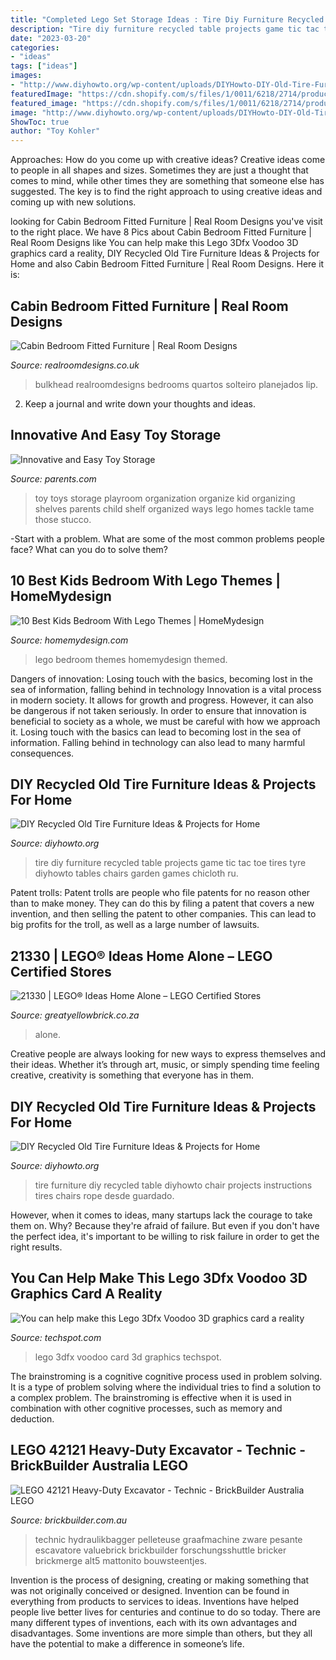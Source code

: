 ```yaml
---
title: "Completed Lego Set Storage Ideas : Tire Diy Furniture Recycled Table Projects Game Tic Tac Toe Tires Tyre Diyhowto Tables Chairs Garden Games Chicloth Ru"
description: "Tire diy furniture recycled table projects game tic tac toe tires tyre diyhowto tables chairs garden games chicloth ru"
date: "2023-03-20"
categories:
- "ideas"
tags: ["ideas"]
images:
- "http://www.diyhowto.org/wp-content/uploads/DIYHowto-DIY-Old-Tire-Furniture-Ideas-Projects-05.jpg"
featuredImage: "https://cdn.shopify.com/s/files/1/0011/6218/2714/products/lego-ideas-home-alone-21330_006_1024x1024@2x.jpg?v=1634827070"
featured_image: "https://cdn.shopify.com/s/files/1/0011/6218/2714/products/lego-ideas-home-alone-21330_006_1024x1024@2x.jpg?v=1634827070"
image: "http://www.diyhowto.org/wp-content/uploads/DIYHowto-DIY-Old-Tire-Furniture-Ideas-Projects-02-1.jpg"
ShowToc: true
author: "Toy Kohler"
---
```



Approaches: How do you come up with creative ideas?
Creative ideas come to people in all shapes and sizes. Sometimes they are just a thought that comes to mind, while other times they are something that someone else has suggested. The key is to find the right approach to using creative ideas and coming up with new solutions.

	

		
looking for Cabin Bedroom Fitted Furniture | Real Room Designs you've visit to the right place. We have 8 Pics about Cabin Bedroom Fitted Furniture | Real Room Designs like You can help make this Lego 3Dfx Voodoo 3D graphics card a reality, DIY Recycled Old Tire Furniture Ideas &amp; Projects for Home and also Cabin Bedroom Fitted Furniture | Real Room Designs. Here it is:
		
    
## Cabin Bedroom Fitted Furniture | Real Room Designs

<img loading=lazy src="https://realroomdesigns.co.uk/wp-content/uploads/2014/01/Cabin-Bed-3.jpg" onerror="this.onerror=null;this.src='https://tse4.mm.bing.net/th?id=OIP.0Hei9eiuDFvjzLZj7PpAeQHaJ4&amp;pid=15.1';" alt="Cabin Bedroom Fitted Furniture | Real Room Designs">

_Source: realroomdesigns.co.uk_

>bulkhead realroomdesigns bedrooms quartos solteiro planejados lip. 

	

2. Keep a journal and write down your thoughts and ideas.

    
## Innovative And Easy Toy Storage

<img loading=lazy src="http://images.parents.mdpcdn.com/sites/parents.com/files/styles/scale_1500_1500/public/images/550_102277249.jpg" onerror="this.onerror=null;this.src='https://tse4.mm.bing.net/th?id=OIP.enTsXtGcn9ylJTJRihogpQHaJ3&amp;pid=15.1';" alt="Innovative and Easy Toy Storage">

_Source: parents.com_

>toy toys storage playroom organization organize kid organizing shelves parents child shelf organized ways lego homes tackle tame those stucco. 

	

-Start with a problem. What are some of the most common problems people face? What can you do to solve them? 

    
## 10 Best Kids Bedroom With Lego Themes | HomeMydesign

<img loading=lazy src="http://homemydesign.com/wp-content/uploads/2015/10/lego-bedroom-themed.jpg" onerror="this.onerror=null;this.src='https://tse1.mm.bing.net/th?id=OIP.kxDKQ0HescUa3J71QmsuKgHaJ4&amp;pid=15.1';" alt="10 Best Kids Bedroom With Lego Themes | HomeMydesign">

_Source: homemydesign.com_

>lego bedroom themes homemydesign themed. 

	

Dangers of innovation: Losing touch with the basics, becoming lost in the sea of information, falling behind in technology
Innovation is a vital process in modern society. It allows for growth and progress. However, it can also be dangerous if not taken seriously. In order to ensure that innovation is beneficial to society as a whole, we must be careful with how we approach it. Losing touch with the basics can lead to becoming lost in the sea of information. Falling behind in technology can also lead to many harmful consequences.

    
## DIY Recycled Old Tire Furniture Ideas &amp; Projects For Home

<img loading=lazy src="http://www.diyhowto.org/wp-content/uploads/DIYHowto-DIY-Old-Tire-Furniture-Ideas-Projects-02-1.jpg" onerror="this.onerror=null;this.src='https://tse1.mm.bing.net/th?id=OIP.LzGE4II6flUGwWHzJIG-TgHaMW&amp;pid=15.1';" alt="DIY Recycled Old Tire Furniture Ideas &amp; Projects for Home">

_Source: diyhowto.org_

>tire diy furniture recycled table projects game tic tac toe tires tyre diyhowto tables chairs garden games chicloth ru. 

	

Patent trolls:
Patent trolls are people who file patents for no reason other than to make money. They can do this by filing a patent that covers a new invention, and then selling the patent to other companies. This can lead to big profits for the troll, as well as a large number of lawsuits.

    
## 21330 | LEGO® Ideas Home Alone – LEGO Certified Stores

<img loading=lazy src="https://cdn.shopify.com/s/files/1/0011/6218/2714/products/lego-ideas-home-alone-21330_006_1024x1024@2x.jpg?v=1634827070" onerror="this.onerror=null;this.src='https://tse1.mm.bing.net/th?id=OIP.pnzGU2EAmM1XZtPTXnrKggHaEi&amp;pid=15.1';" alt="21330 | LEGO® Ideas Home Alone – LEGO Certified Stores">

_Source: greatyellowbrick.co.za_

>alone. 

	

Creative people are always looking for new ways to express themselves and their ideas. Whether it’s through art, music, or simply spending time feeling creative, creativity is something that everyone has in them.

    
## DIY Recycled Old Tire Furniture Ideas &amp; Projects For Home

<img loading=lazy src="http://www.diyhowto.org/wp-content/uploads/DIYHowto-DIY-Old-Tire-Furniture-Ideas-Projects-05.jpg" onerror="this.onerror=null;this.src='https://tse1.mm.bing.net/th?id=OIP.bP1wFUdzflW6BGbCXR_2ygHaSM&amp;pid=15.1';" alt="DIY Recycled Old Tire Furniture Ideas &amp; Projects for Home">

_Source: diyhowto.org_

>tire furniture diy recycled table diyhowto chair projects instructions tires chairs rope desde guardado. 

	

However, when it comes to ideas, many startups lack the courage to take them on. Why? Because they're afraid of failure. But even if you don't have the perfect idea, it's important to be willing to risk failure in order to get the right results.

    
## You Can Help Make This Lego 3Dfx Voodoo 3D Graphics Card A Reality

<img loading=lazy src="https://static.techspot.com/images2/news/ts3_thumbs/2020/03/2020-03-27-ts3_thumbs-97e.jpg" onerror="this.onerror=null;this.src='https://tse4.mm.bing.net/th?id=OIP.DAH5gKLLKnj3nCf-FkvxPgHaFL&amp;pid=15.1';" alt="You can help make this Lego 3Dfx Voodoo 3D graphics card a reality">

_Source: techspot.com_

>lego 3dfx voodoo card 3d graphics techspot. 

	

The brainstroming is a cognitive cognitive process used in problem solving. It is a type of problem solving where the individual tries to find a solution to a complex problem. The brainstroming is effective when it is used in combination with other cognitive processes, such as memory and deduction.

    
## LEGO 42121 Heavy-Duty Excavator - Technic - BrickBuilder Australia LEGO

<img loading=lazy src="https://brickbuilder.com.au/wp-content/uploads/2021/02/42121_alt5-1600x1200.png" onerror="this.onerror=null;this.src='https://tse3.mm.bing.net/th?id=OIP.PblXm6c3cJsO-VRHW2k3IgHaFj&amp;pid=15.1';" alt="LEGO 42121 Heavy-Duty Excavator - Technic - BrickBuilder Australia LEGO">

_Source: brickbuilder.com.au_

>technic hydraulikbagger pelleteuse graafmachine zware pesante escavatore valuebrick brickbuilder forschungsshuttle bricker brickmerge alt5 mattonito bouwsteentjes. 

	

Invention is the process of designing, creating or making something that was not originally conceived or designed. Invention can be found in everything from products to services to ideas. Inventions have helped people live better lives for centuries and continue to do so today. There are many different types of inventions, each with its own advantages and disadvantages. Some inventions are more simple than others, but they all have the potential to make a difference in someone’s life.


